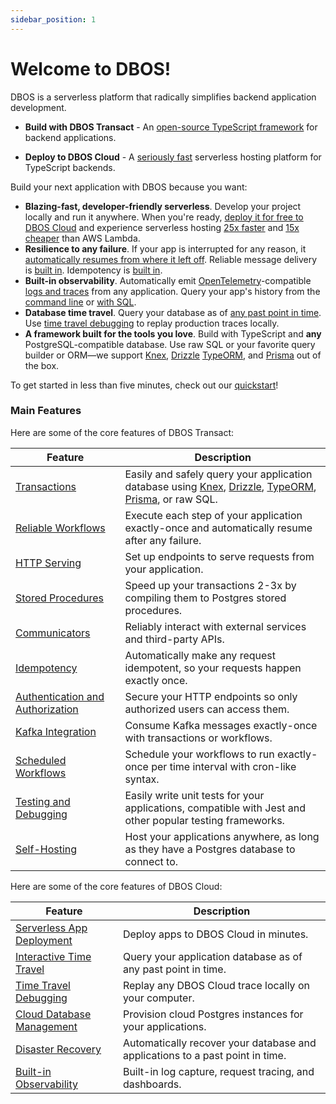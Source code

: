 ```yaml
---
sidebar_position: 1
---
```


# Welcome to DBOS!

DBOS is a serverless platform that radically simplifies backend application development.

- **Build with DBOS Transact** - An [open-source TypeScript framework](https://github.com/dbos-inc/dbos-ts) for backend applications.

- **Deploy to DBOS Cloud** - A [seriously fast](https://www.dbos.dev/blog/dbos-vs-aws-step-functions-benchmark) serverless hosting platform for TypeScript backends.

Build your next application with DBOS because you want:

- **Blazing-fast, developer-friendly serverless**.  Develop your project locally and run it anywhere. When you're ready, [deploy it for free to DBOS Cloud](./getting-started/quickstart#deploy-your-first-app-to-the-cloud) and experience serverless hosting [25x faster](https://www.dbos.dev/blog/dbos-vs-aws-step-functions-benchmark) and [15x cheaper](https://www.dbos.dev/blog/dbos-vs-lambda-cost) than AWS Lambda.
- **Resilience to any failure**.  If your app is interrupted for any reason, it [automatically resumes from where it left off](./tutorials/workflow-tutorial#reliability-guarantees).  Reliable message delivery is [built in](./tutorials/workflow-communication-tutorial#reliability-guarantees-1). Idempotency is [built in](./tutorials/idempotency-tutorial).
- **Built-in observability**. Automatically emit [OpenTelemetry](https://opentelemetry.io/)-compatible [logs and traces](https://docs.dbos.dev/tutorials/logging) from any application. Query your app's history from the [command line](https://docs.dbos.dev/api-reference/cli#workflow-management-commands) or [with SQL](https://docs.dbos.dev/api-reference/system-tables).
- **Database time travel**. Query your database as of [any past point in time](./cloud-tutorials/interactive-timetravel.md). Use [time travel debugging](./cloud-tutorials/timetravel-debugging.md) to replay production traces locally.
- **A framework built for the tools you love**. Build with TypeScript and **any** PostgreSQL-compatible database. Use raw SQL or your favorite query builder or ORM&mdash;we support [Knex](./tutorials/using-knex.md), [Drizzle](./tutorials/using-drizzle.md) [TypeORM](./tutorials/using-typeorm.md), and [Prisma](./tutorials/using-prisma.md) out of the box.

To get started in less than five minutes, check out our [quickstart](./getting-started/quickstart)!

### Main Features

Here are some of the core features of DBOS Transact:

| Feature                                                                       | Description
| ----------------------------------------------------------------------------- | ------------------------------------------------------------------------------------------------------------------------- |
| [Transactions](./tutorials/transaction-tutorial)                              | Easily and safely query your application database using [Knex](./tutorials/using-knex.md), [Drizzle](./tutorials/using-drizzle.md), [TypeORM](./tutorials/using-typeorm.md), [Prisma](./tutorials/using-prisma.md), or raw SQL.
| [Reliable Workflows](./tutorials/workflow-tutorial)                           | Execute each step of your application exactly-once and automatically resume after any failure.
| [HTTP Serving](./tutorials/http-serving-tutorial)                             | Set up endpoints to serve requests from your application.
| [Stored Procedures](./tutorials/stored-proc-tutorial.md)                      | Speed up your transactions 2-3x by compiling them to Postgres stored procedures.
| [Communicators](./tutorials/http-serving-tutorial)                            | Reliably interact with external services and third-party APIs.
| [Idempotency](./tutorials/idempotency-tutorial)                               | Automatically make any request idempotent, so your requests happen exactly once.
| [Authentication and Authorization](./tutorials/authentication-authorization)  | Secure your HTTP endpoints so only authorized users can access them.
| [Kafka Integration](./tutorials/kafka-integration)                            | Consume Kafka messages exactly-once with transactions or workflows.
| [Scheduled Workflows](./tutorials/scheduled-workflows.md)                     | Schedule your workflows to run exactly-once per time interval with cron-like syntax.
| [Testing and Debugging](./tutorials/testing-tutorial)                         | Easily write unit tests for your applications, compatible with Jest and other popular testing frameworks.
| [Self-Hosting](./tutorials/self-hosting)                                      | Host your applications anywhere, as long as they have a Postgres database to connect to.

Here are some of the core features of DBOS Cloud:

| Feature                                                                          | Description
| -------------------------------------------------------------------------------- | ------------------------------------------------------------------------------------------------------------------------- |
| [Serverless App Deployment](./cloud-tutorials/application-management.md)         | Deploy apps to DBOS Cloud in minutes.
| [Interactive Time Travel](./cloud-tutorials/interactive-timetravel.md)           | Query your application database as of any past point in time.
| [Time Travel Debugging](./cloud-tutorials/timetravel-debugging.md)               | Replay any DBOS Cloud trace locally on your computer.
| [Cloud Database Management](./cloud-tutorials/database-management.md)            | Provision cloud Postgres instances for your applications.
| [Disaster Recovery](./cloud-tutorials/database-management.md#database-recovery)  | Automatically recover your database and applications to a past point in time.
| [Built-in Observability](./cloud-tutorials/monitoring-dashboard.md)              | Built-in log capture, request tracing, and dashboards.
